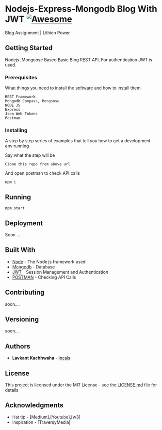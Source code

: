 # Nodejs-Express-Mongodb Blog With JWT [![Awesome](https://cdn.rawgit.com/sindresorhus/awesome/d7305f38d29fed78fa85652e3a63e154dd8e8829/media/badge.svg)](https://github.com/sindresorhus/awesome)

Blog Assignment | Lithion Power

## Getting Started

Nodejs ,Mongoose Based Basic Blog REST API, For authentication JWT is used. 

### Prerequisites

What things you need to install the software and how to install them

```
REST Framework
Mongodb Compass, Mongoose
NODE JS
Express
Json Web Tokens
Postman
```

### Installing

A step by step series of examples that tell you how to get a development env running

Say what the step will be

```
Clone this repo from above url
```

And open postman to check API calls

```
npm i
```



## Running 
```
npm start

```

## Deployment

Soon.....

## Built With

* [Node](https://nodejs.org/) - The Node js framework used
* [Mongodb](https://www.mongodb.com/) - Database
* [JWT](https://jwt.io/) - Session Management and Authentication
* [POSTMAN](https://www.getpostman.com/) - Checking API Calls

## Contributing

soon....

## Versioning

soon....

## Authors

* **Lavkant Kachhwaha**  - [incals](https://github.com/Lavkushwaha)



## License

This project is licensed under the MIT License - see the [LICENSE.md](LICENSE.md) file for details

## Acknowledgments

* Hat tip - [Medium],[Youtube],[w3]
* Inspiration - [TraversyMedia]

